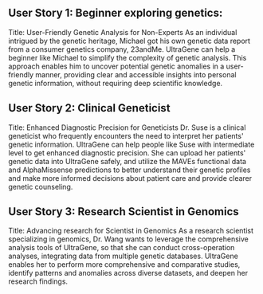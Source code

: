 ## User Story 1: Beginner exploring genetics:
Title: User-Friendly Genetic Analysis for Non-Experts
As an individual intrigued by the genetic heritage, Michael got his own genetic data report from a consumer genetics company, 23andMe.
UltraGene can help a beginner like Michael to simplify the complexity of genetic analysis. This approach enables him to uncover potential genetic anomalies in a user-friendly manner, providing clear and accessible insights into personal genetic information, without requiring deep scientific knowledge.


## User Story 2: Clinical Geneticist
Title: Enhanced Diagnostic Precision for Geneticists
Dr. Suse is a clinical geneticist who frequently encounters the need to interpret her patients' genetic information.
UltraGene can help people like Suse with intermediate level to get enhanced diagnostic precision. She can upload her patients' genetic data into UltraGene safely, and utilize the MAVEs functional data and AlphaMissense predictions to better understand their genetic profiles and make more informed decisions about patient care and provide clearer genetic counseling.

## User Story 3: Research Scientist in Genomics
Title: Advancing research for Scientist in Genomics
As a research scientist specializing in genomics, Dr. Wang wants to leverage the comprehensive analysis tools of UltraGene, so that she can conduct cross-operation analyses, integrating data from multiple genetic databases.
UltraGene enables her to perform more comprehensive and comparative studies, identify patterns and anomalies across diverse datasets, and deepen her research findings.